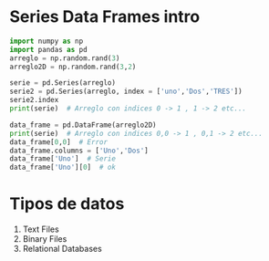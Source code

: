 # Series Data Frames intro

```python
import numpy as np
import pandas as pd
arreglo = np.random.rand(3)
arreglo2D = np.random.rand(3,2)

serie = pd.Series(arreglo)
serie2 = pd.Series(arreglo, index = ['uno','Dos','TRES'])
serie2.index
print(serie)  # Arreglo con indices 0 -> 1 , 1 -> 2 etc...

data_frame = pd.DataFrame(arreglo2D)
print(serie)  # Arreglo con indices 0,0 -> 1 , 0,1 -> 2 etc...
data_frame[0,0]  # Error
data_frame.columns = ['Uno','Dos']
data_frame['Uno']  # Serie
data_frame['Uno'][0]  # ok
```

# Tipos de datos

1. Text Files
2. Binary Files
3. Relational Databases

